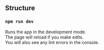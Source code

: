 ## Structure



### `npm run dev`

Runs the app in the development mode.<br />
The page will reload if you make edits.<br />
You will also see any lint errors in the console.




